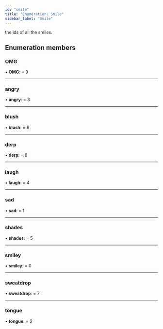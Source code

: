 ```yaml
---
id: "smile"
title: "Enumeration: Smile"
sidebar_label: "Smile"
---
```


the ids of all the smiles.

## Enumeration members

### OMG

•  **OMG**:  = 9

___

### angry

•  **angry**:  = 3

___

### blush

•  **blush**:  = 6

___

### derp

•  **derp**:  = 8

___

### laugh

•  **laugh**:  = 4

___

### sad

•  **sad**:  = 1

___

### shades

•  **shades**:  = 5

___

### smiley

•  **smiley**:  = 0

___

### sweatdrop

•  **sweatdrop**:  = 7

___

### tongue

•  **tongue**:  = 2
